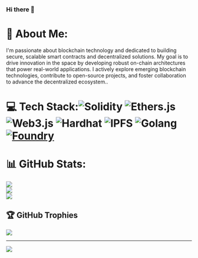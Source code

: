 ### Hi there 👋

<!--
**anjolagithub/anjolagithub** is a ✨ _special_ ✨ repository because its `README.md` (this file) appears on your GitHub profile.

Here are some ideas to get you started:

- 🔭 I’m currently working on ...
- 🌱 I’m currently learning ...
- 👯 I’m looking to collaborate on ...
- 🤔 I’m looking for help with ...
- 💬 Ask me about ...
- 📫 How to reach me: ...
- 😄 Pronouns: ...
- ⚡ Fun fact: ...
-->
<!-- # Mitch
 Project Fairplay -->
# 💫 About Me:
I'm passionate about blockchain technology and dedicated to building secure, scalable smart contracts and decentralized solutions. My goal is to drive innovation in the space by developing robust on-chain architectures that power real-world applications. I actively explore emerging blockchain technologies, contribute to open-source projects, and foster collaboration to advance the decentralized ecosystem..


# 💻 Tech Stack:![Solidity](https://img.shields.io/badge/Solidity-%23363636.svg?style=for-the-badge&logo=solidity&logoColor=white)  ![Ethers.js](https://img.shields.io/badge/Ethers.js-%232C2C2C.svg?style=for-the-badge&logoColor=white) ![Web3.js](https://img.shields.io/badge/Web3.js-%23F16822.svg?style=for-the-badge&logoColor=white) ![Hardhat](https://img.shields.io/badge/Hardhat-%23293133.svg?style=for-the-badge&logoColor=white) ![IPFS](https://img.shields.io/badge/IPFS-%23040818.svg?style=for-the-badge&logo=ipfs&logoColor=white)    ![Golang](https://img.shields.io/badge/Go-%2300ADD8.svg?style=for-the-badge&logo=go&logoColor=white)  [![Foundry](https://img.shields.io/badge/Foundry-%232D2D2D.svg?style=for-the-badge&logoColor=white)](https://getfoundry.sh/)

# 📊 GitHub Stats:
![](https://github-readme-stats.vercel.app/api?username=anjolagithub&theme=dark&hide_border=false&include_all_commits=true&count_private=false)<br/>
![](https://github-readme-streak-stats.herokuapp.com/?user=anjolagithub&theme=dark&hide_border=false)<br/>
![](https://github-readme-stats.vercel.app/api/top-langs/?username=anjolagithub&theme=dark&hide_border=false&include_all_commits=true&count_private=false&layout=compact)

## 🏆 GitHub Trophies
![](https://github-profile-trophy.vercel.app/?username=anjolagithub&theme=radical&no-frame=false&no-bg=true&margin-w=4)

---
[![](https://visitcount.itsvg.in/api?id=anjolagithub&icon=0&color=0)](https://visitcount.itsvg.in)

  
  <!-- Proudly created with GPRM ( https://gprm.itsvg.in ) -->
  
